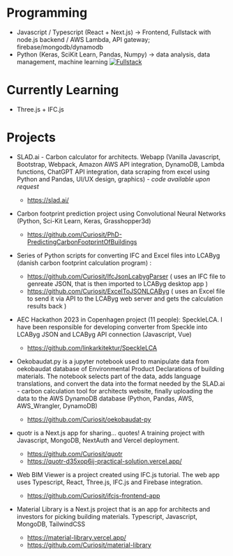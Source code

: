 # Programming
- Javascript / Typescript (React + Next.js) -> Frontend, Fullstack with node.js backend / AWS Lambda, API gateway; firebase/mongodb/dynamodb
- Python (Keras, SciKit Learn, Pandas, Numpy) -> data analysis, data management, machine learning
[![Fullstack](https://skillicons.dev/icons?i=js,ts,nodejs,react,nextjs,threejs,tailwind,firebase,dynamodb,mongodb,github,py&theme=light)](https://skillicons.dev)


# Currently Learning
- Three.js + IFC.js


# Projects
- SLAD.ai - Carbon calculator for architects. Webapp (Vanilla Javascript, Bootstrap, Webpack, Amazon AWS API integration, DynamoDB, Lambda functions, ChatGPT API integration, data scraping from excel using Python and Pandas, UI/UX design, graphics) - *code available upon request*
    - https://slad.ai/
- Carbon footprint prediction project using Convolutional Neural Networks (Python, Sci-Kit Learn, Keras, Grasshopper3d)
    - https://github.com/Curiosit/PhD-PredictingCarbonFootprintOfBuildings 
- Series of Python scripts for converting IFC and Excel files into LCAByg (danish carbon footprint calculation program) :
    - https://github.com/Curiosit/IfcJsonLcabygParser ( uses an IFC file to genreate JSON, that is then imported to LCAByg desktop app )
    - https://github.com/Curiosit/ExcelToJSONLCAByg ( uses an Excel file to send it via API to the LCAByg web server and gets the calculation results back )
- AEC Hackathon 2023 in Copenhagen project (11 people): SpeckleLCA. I have been responsible for developing converter from Speckle into LCAByg JSON and LCAByg API connection (Javascript, Vue)
    - https://github.com/linkarkitektur/SpeckleLCA
 

- Oekobaudat.py is a jupyter notebook used to manipulate data from oekobaudat database of Environmental Product Declarations of building materials. The notebook selects part of the data, adds language translations, and convert the data into the format needed by the SLAD.ai - carbon calculation tool for architects website, finally uploading the data to the AWS DynamoDB database (Python, Pandas, AWS, AWS_Wrangler, DynamoDB) 
    - https://github.com/Curiosit/oekobaudat-py
 
- quotr is a Next.js app for sharing... quotes! A training project with Javascript, MongoDB, NextAuth and Vercel deployment.
    - https://github.com/Curiosit/quotr
    - https://quotr-d35xop6ij-practical-solution.vercel.app/
      
- Web BIM Viewer is a project created using IFC.js tutorial. The web app uses Typescript, React, Three.js, IFC.js and Firebase integration.
    - https://github.com/Curiosit/ifcjs-frontend-app
 
- Material Library is a Next.js project that is an app for architects and investors for picking building materials. Typescript, Javascript, MongoDB, TailwindCSS
    - https://material-library.vercel.app/
    - https://github.com/Curiosit/material-library


